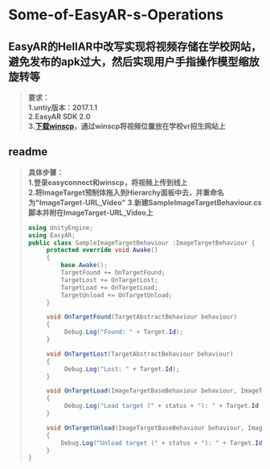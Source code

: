 # Some-of-EasyAR-s-Operations
## EasyAR的HellAR中改写实现将视频存储在学校网站，避免发布的apk过大，然后实现用户手指操作模型缩放旋转等  
>**要求：**  
>**1.untiy版本：2017.1.1**  
>**2.EasyAR SDK 2.0**  
>**3.[下载winscp](https://winscp.net/eng/docs/lang:chs)，通过winscp将视频位置放在学校vr招生网站上**

## readme  
>**具体步骤：**  
>**1.登录easyconnect和winscp，将视频上传到线上**  
>**2.将ImageTarget预制体拖入到Hierarchy面板中去，并重命名为"ImageTarget-URL_Video"**
>**3.新建SampleImageTargetBehaviour.cs脚本并附在ImageTarget-URL_Video上**  
>```SampleImageTargetBehaviour.cs
>using UnityEngine;
>using EasyAR;
>public class SampleImageTargetBehaviour :ImageTargetBehaviour {
>      protected override void Awake()
>      {
>          base.Awake();
>          TargetFound += OnTargetFound;
>          TargetLost += OnTargetLost;
>          TargetLoad += OnTargetLoad;
>          TargetUnload += OnTargetUnload;
>      }
>
>      void OnTargetFound(TargetAbstractBehaviour behaviour)
>      {
>           Debug.Log("Found: " + Target.Id);
>      }
> 
>      void OnTargetLost(TargetAbstractBehaviour behaviour)
>      {
>           Debug.Log("Lost: " + Target.Id);
>      }
> 
>      void OnTargetLoad(ImageTargetBaseBehaviour behaviour, ImageTrackerBaseBehaviour tracker, bool status)
>      {
>           Debug.Log("Load target (" + status + "): " + Target.Id + " (" + Target.Name + ") " + " -> " + tracker);
>      }
> 
>      void OnTargetUnload(ImageTargetBaseBehaviour behaviour, ImageTrackerBaseBehaviour tracker, bool status)
>      {
>          Debug.Log("Unload target (" + status + "): " + Target.Id + " (" + Target.Name + ") " + " -> " + tracker);
>      }
>}
```

